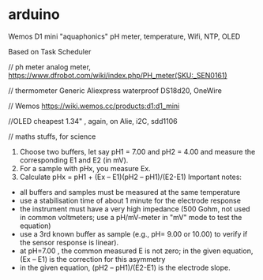 # arduino

Wemos D1 mini "aquaphonics" pH meter, temperature, Wifi, NTP, OLED

Based on Task Scheduler

// ph meter
analog meter, https://www.dfrobot.com/wiki/index.php/PH_meter(SKU:_SEN0161)


// thermometer
Generic Aliexpress waterproof DS18d20, OneWire

// Wemos
https://wiki.wemos.cc/products:d1:d1_mini

//OLED
cheapest 1.34" , again, on Alie, i2C, sdd1106


// maths stuffs, for science

1. Choose two buffers, let say pH1 = 7.00 and pH2 = 4.00 and measure the corresponding E1 and E2 (in mV).
2. For a sample with pHx, you measure Ex.
3. Calculate pHx = pH1 + (Ex – E1)(pH2 – pH1)/(E2-E1)
Important notes:
- all buffers and samples must be measured at the same temperature
- use a stabilisation time of about 1 minute for the electrode response
- the instrument must have a very high impedance (500 Gohm, not used in common voltmeters; use a pH/mV-meter in "mV" mode to test the equation)
- use a 3rd known buffer as sample (e.g., pH= 9.00 or 10.00) to verify if the sensor response is linear).
- at pH=7.00 , the common measured E is not zero; in the given equation, (Ex – E1) is the correction for this asymmetry
- in the given equation, (pH2 – pH1)/(E2-E1) is the electrode slope.
